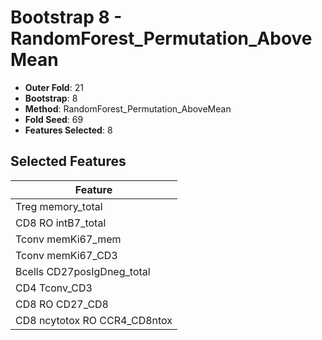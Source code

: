 # Bootstrap 8 - RandomForest_Permutation_AboveMean

- **Outer Fold**: 21
- **Bootstrap**: 8
- **Method**: RandomForest_Permutation_AboveMean
- **Fold Seed**: 69
- **Features Selected**: 8

## Selected Features

| Feature |
|---------|
| Treg memory_total |
| CD8 RO intB7_total |
| Tconv memKi67_mem |
| Tconv memKi67_CD3 |
| Bcells CD27posIgDneg_total |
| CD4 Tconv_CD3 |
| CD8 RO CD27_CD8 |
| CD8 ncytotox RO CCR4_CD8ntox |
